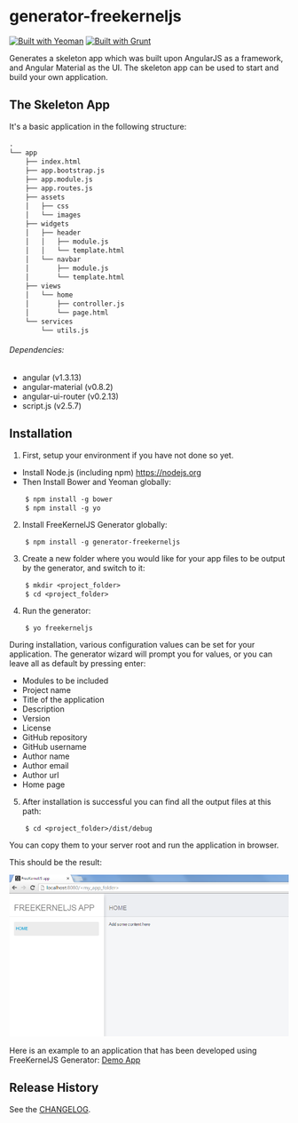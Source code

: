 # generator-freekerneljs

[![Built with Yeoman](http://pixel-cookers.github.io/built-with-badges/yeoman/yeoman-long.png)](http://yeoman.io/)
[![Built with Grunt](https://cdn.gruntjs.com/builtwith.png)](http://gruntjs.com/)

Generates a skeleton app which was built upon AngularJS as a framework, and Angular Material as the UI.
The skeleton app can be used to start and build your own application.


The Skeleton App
----------------
It's a basic application in the following structure:

```
.
└── app
    ├── index.html
    ├── app.bootstrap.js
    ├── app.module.js
    ├── app.routes.js
    ├── assets
    │   ├── css
    │   └── images
    ├── widgets
    │   ├── header
    │   │   ├── module.js
    │   │   └── template.html
    │   └── navbar
    │       ├── module.js
    │       └── template.html
    ├── views
    │   └── home
    │       ├── controller.js
    │       └── page.html
    └── services
        └── utils.js
```
###### Dependencies:
- angular (v1.3.13)
- angular-material (v0.8.2)
- angular-ui-router (v0.2.13)
- script.js (v2.5.7)


Installation
------------

1) First, setup your environment if you have not done so yet.
- Install Node.js (including npm) <https://nodejs.org> 
- Then Install Bower and Yeoman globally:
``` 
    $ npm install -g bower
    $ npm install -g yo
```


2) Install FreeKernelJS Generator globally: 
``` 
    $ npm install -g generator-freekerneljs 
```

3) Create a new folder where you would like for your app files to be output by the generator, and switch to it:
```
    $ mkdir <project_folder>
    $ cd <project_folder>
```


4) Run the generator:
``` 
    $ yo freekerneljs 
```
During installation, various configuration values can be set for your application. 
The generator wizard will prompt you for values, or you can leave all as default by pressing enter:
- Modules to be included
- Project name
- Title of the application
- Description
- Version
- License
- GitHub repository
- GitHub username
- Author name
- Author email
- Author url
- Home page


5) After installation is successful you can find all the output files at this path:
``` 
    $ cd <project_folder>/dist/debug
```
You can copy them to your server root and run the application in browser.

This should be the result:


<img src="docs/images/Clipboard01.png">

Here is an example to an application that has been developed using FreeKernelJS Generator:
<a href="https://github.com/FreeKernelJS/demos/tree/master/freekerneljs-demo-app">Demo App</a>


Release History
----------------
See the [CHANGELOG](CHANGELOG.md).
